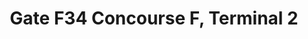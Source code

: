 ---
addr: ' Concourse F, Terminal 2'
city: Singapore
country: Singapore
description: Concourse F, Terminal 2 (Changi International Airport) 819643 Singapore
id: 4cd3f26f4944721eb03defa6
lat: 1.3522821731151635
lng: 103.99088707655173
title: Gate F34 Concourse F, Terminal 2
venue: Gate F34
---